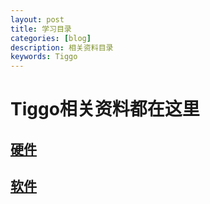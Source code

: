 ```yaml
---
layout: post
title: 学习目录
categories: [blog]
description: 相关资料目录
keywords: Tiggo
---
```

# Tiggo相关资料都在这里
## [硬件]()
## [软件]()
